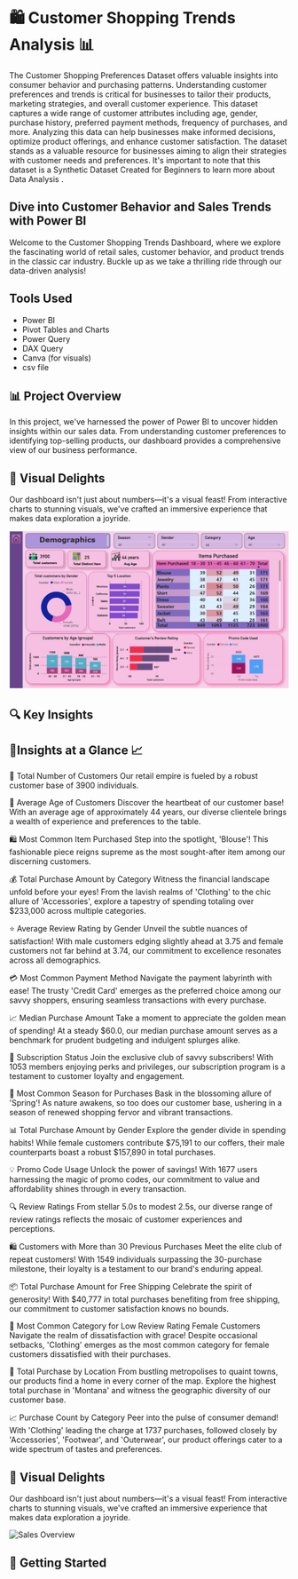 # 🛍️ Customer Shopping Trends Analysis 📊
The Customer Shopping Preferences Dataset offers valuable insights into consumer behavior and purchasing patterns. Understanding customer preferences and trends is critical for businesses to tailor their products, marketing strategies, and overall customer experience. This dataset captures a wide range of customer attributes including age, gender, purchase history, preferred payment methods, frequency of purchases, and more. Analyzing this data can help businesses make informed decisions, optimize product offerings, and enhance customer satisfaction. The dataset stands as a valuable resource for businesses aiming to align their strategies with customer needs and preferences. It's important to note that this dataset is a Synthetic Dataset Created for Beginners to learn more about Data Analysis .

## Dive into Customer Behavior and Sales Trends with Power BI

Welcome to the Customer Shopping Trends Dashboard, where we explore the fascinating world of retail sales, customer behavior, and product trends in the classic car industry. Buckle up as we take a thrilling ride through our data-driven analysis!
## Tools Used
- Power BI
- Pivot Tables and Charts
- Power Query
- DAX Query
- Canva (for visuals)
- csv file

## 📊 Project Overview

In this project, we've harnessed the power of Power BI to uncover hidden insights within our sales data. From understanding customer preferences to identifying top-selling products, our dashboard provides a comprehensive view of our business performance.

## 🎨 Visual Delights

Our dashboard isn't just about numbers—it's a visual feast! From interactive charts to stunning visuals, we've crafted an immersive experience that makes data exploration a joyride.

![Sales Overview](https://github.com/Sonus5418/CUSTOMER-SHOPPING-TRENDS/blob/main/customer%20shopping%20trends%20dashboard%20images/Customer%20Shopping%20Trends%201.jpg)

## 🔍 Key Insights

## 🌟Insights at a Glance 📈
🎉 Total Number of Customers
Our retail empire is fueled by a robust customer base of 3900 individuals.

🎯 Average Age of Customers
Discover the heartbeat of our customer base! With an average age of approximately 44 years, our diverse clientele brings a wealth of experience and preferences to the table.

🛍️ Most Common Item Purchased
Step into the spotlight, 'Blouse'! This fashionable piece reigns supreme as the most sought-after item among our discerning customers.

💰 Total Purchase Amount by Category
Witness the financial landscape unfold before your eyes! From the lavish realms of 'Clothing' to the chic allure of 'Accessories', explore a tapestry of spending totaling over $233,000 across multiple categories.

⭐ Average Review Rating by Gender
Unveil the subtle nuances of satisfaction! With male customers edging slightly ahead at 3.75 and female customers not far behind at 3.74, our commitment to excellence resonates across all demographics.

💳 Most Common Payment Method
Navigate the payment labyrinth with ease! The trusty 'Credit Card' emerges as the preferred choice among our savvy shoppers, ensuring seamless transactions with every purchase.

📈 Median Purchase Amount
Take a moment to appreciate the golden mean of spending! At a steady $60.0, our median purchase amount serves as a benchmark for prudent budgeting and indulgent splurges alike.

🚀 Subscription Status
Join the exclusive club of savvy subscribers! With 1053 members enjoying perks and privileges, our subscription program is a testament to customer loyalty and engagement.

🌸 Most Common Season for Purchases
Bask in the blossoming allure of 'Spring'! As nature awakens, so too does our customer base, ushering in a season of renewed shopping fervor and vibrant transactions.

📊 Total Purchase Amount by Gender
Explore the gender divide in spending habits! While female customers contribute $75,191 to our coffers, their male counterparts boast a robust $157,890 in total purchases.

💡 Promo Code Usage
Unlock the power of savings! With 1677 users harnessing the magic of promo codes, our commitment to value and affordability shines through in every transaction.

🔍 Review Ratings
From stellar 5.0s to modest 2.5s, our diverse range of review ratings reflects the mosaic of customer experiences and perceptions.

🛍️ Customers with More than 30 Previous Purchases
Meet the elite club of repeat customers! With 1549 individuals surpassing the 30-purchase milestone, their loyalty is a testament to our brand's enduring appeal.

📦 Total Purchase Amount for Free Shipping
Celebrate the spirit of generosity! With $40,777 in total purchases benefiting from free shipping, our commitment to customer satisfaction knows no bounds.

👗 Most Common Category for Low Review Rating Female Customers
Navigate the realm of dissatisfaction with grace! Despite occasional setbacks, 'Clothing' emerges as the most common category for female customers dissatisfied with their purchases.

📍 Total Purchase by Location
From bustling metropolises to quaint towns, our products find a home in every corner of the map. Explore the highest total purchase in 'Montana' and witness the geographic diversity of our customer base.

📈 Purchase Count by Category
Peer into the pulse of consumer demand! With 'Clothing' leading the charge at 1737 purchases, followed closely by 'Accessories', 'Footwear', and 'Outerwear', our product offerings cater to a wide spectrum of tastes and preferences.

## 🎨 Visual Delights

Our dashboard isn't just about numbers—it's a visual feast! From interactive charts to stunning visuals, we've crafted an immersive experience that makes data exploration a joyride.

![Sales Overview](https://github.com/Sonus5418/CUSTOMER-SHOPPING-TRENDS/blob/main/images/sales_overview.png)

## 🚀 Getting Started



